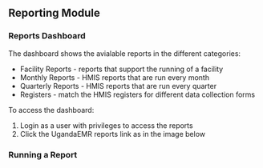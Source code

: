 ## Reporting Module

### Reports Dashboard
The dashboard shows the avialable reports in the different categories:
* Facility Reports - reports that support the running of a facility 
* Monthly Reports - HMIS reports that are run every month 
* Quarterly Reports - HMIS reports that are run every quarter
* Registers - match the HMIS registers for different data collection forms 

To access the dashboard:

1. Login as a user with privileges to access the reports 
2. Click the UgandaEMR reports link as in the image below  

### Running a Report

### 

